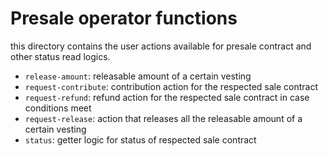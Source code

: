 # Presale operator functions

this directory contains the user actions available for presale contract and other status read logics.

- `release-amount`: releasable amount of a certain vesting
- `request-contribute`: contribution action for the respected sale contract
- `request-refund`: refund action for the respected sale contract in case conditions meet
- `request-release`: action that releases all the releasable amount of a certain vesting
- `status`: getter logic for status of respected sale contract
